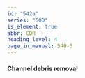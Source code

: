 ```yaml
---
id: "542a"
series: "500"
is_element: true
abbr: CDR
heading_level: 4
page_in_manual: 540-5
---
```


#### Channel debris removal